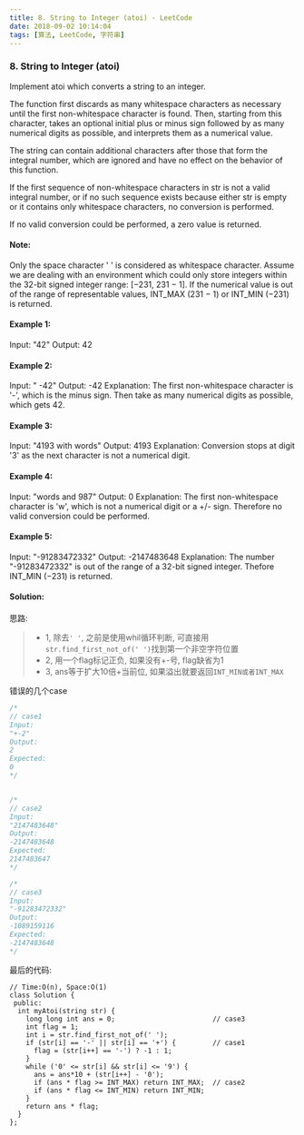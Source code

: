 ```yaml
---
title: 8. String to Integer (atoi) - LeetCode
date: 2018-09-02 10:14:04
tags: [算法, LeetCode, 字符串]
---
```

### 8. String to Integer (atoi)

Implement atoi which converts a string to an integer.

The function first discards as many whitespace characters as necessary until the first non-whitespace character is found. Then, starting from this character, takes an optional initial plus or minus sign followed by as many numerical digits as possible, and interprets them as a numerical value.

The string can contain additional characters after those that form the integral number, which are ignored and have no effect on the behavior of this function.

If the first sequence of non-whitespace characters in str is not a valid integral number, or if no such sequence exists because either str is empty or it contains only whitespace characters, no conversion is performed.

If no valid conversion could be performed, a zero value is returned.

#### Note:

Only the space character ' ' is considered as whitespace character.
Assume we are dealing with an environment which could only store integers within the 32-bit signed integer range: [−231,  231 − 1]. If the numerical value is out of the range of representable values, INT_MAX (231 − 1) or INT_MIN (−231) is returned.
#### Example 1:

Input: "42"
Output: 42

#### Example 2:
Input: "   -42"
Output: -42
Explanation: The first non-whitespace character is '-', which is the minus sign.
             Then take as many numerical digits as possible, which gets 42.
#### Example 3:

Input: "4193 with words"
Output: 4193
Explanation: Conversion stops at digit '3' as the next character is not a numerical digit.

#### Example 4:

Input: "words and 987"
Output: 0
Explanation: The first non-whitespace character is 'w', which is not a numerical 
             digit or a +/- sign. Therefore no valid conversion could be performed.

#### Example 5:

Input: "-91283472332"
Output: -2147483648
Explanation: The number "-91283472332" is out of the range of a 32-bit signed integer.
             Thefore INT_MIN (−231) is returned.
             
#### Solution:

思路:
> * 1, 除去`' '`, 之前是使用whil循环判断, 可直接用`str.find_first_not_of(' ')`找到第一个非空字符位置
> * 2, 用一个flag标记正负, 如果没有+-号, flag缺省为1
> * 3, ans等于扩大10倍+当前位, 如果溢出就要返回`INT_MIN或者INT_MAX`


错误的几个case
```cpp
/*
// case1
Input:
"+-2"
Output:
2
Expected:
0
*/


/*
// case2
Input:
"2147483648"
Output:
-2147483648
Expected:
2147483647
*/

/*
// case3
Input:
"-91283472332"
Output:
-1089159116
Expected:
-2147483648
*/
```

最后的代码:

```
// Time:O(n), Space:O(1)
class Solution {
 public:
  int myAtoi(string str) {
    long long int ans = 0;                        // case3
    int flag = 1;
    int i = str.find_first_not_of(' ');
    if (str[i] == '-' || str[i] == '+') {         // case1
      flag = (str[i++] == '-') ? -1 : 1;
    }
    while ('0' <= str[i] && str[i] <= '9') {
      ans = ans*10 + (str[i++] - '0');
      if (ans * flag >= INT_MAX) return INT_MAX;  // case2
      if (ans * flag <= INT_MIN) return INT_MIN;
    }
    return ans * flag;
  }
};
```

